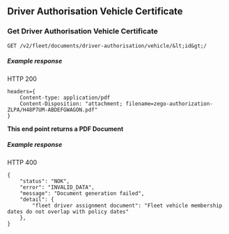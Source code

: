 ## Driver Authorisation Vehicle Certificate


### Get Driver Authorisation Vehicle Certificate

`GET /v2/fleet/documents/driver-authorisation/vehicle/&lt;id&gt;/`

##### Example response

HTTP 200

```
headers={
    Content-type: application/pdf
    Content-Disposition: "attachment; filename=zego-authorization-ZLPA/H48P7UM-ABDEFGWAGON.pdf"
}
```

**This end point returns a PDF Document**

##### Example response

HTTP 400

```
{
    "status": "NOK",
    "error": "INVALID_DATA",
    "message": "Document generation failed",
    "detail": {
        "fleet driver assignment document": "Fleet vehicle membership dates do not overlap with policy dates"
    },
}
```
